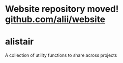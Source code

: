 # Website repository moved! [github.com/alii/website](https://github.com/alii/website)

# alistair

A collection of utility functions to share across projects
